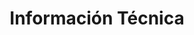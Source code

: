 ---
title: Información Técnica
keywords: ruta03
summary: 
sidebar: ruta03_sidebar
permalink: ruta03_technical_details.html
simple_map: false
map_name: 
box_number: 
folder: 02Rutas/03NidoAguiluchos
---